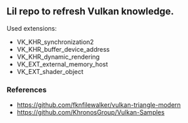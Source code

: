 ## Lil repo to refresh Vulkan knowledge.

Used extensions:
- VK_KHR_synchronization2
- VK_KHR_buffer_device_address
- VK_KHR_dynamic_rendering
- VK_EXT_external_memory_host
- VK_EXT_shader_object

### References
- https://github.com/fknfilewalker/vulkan-triangle-modern
- https://github.com/KhronosGroup/Vulkan-Samples
